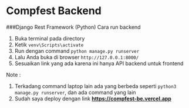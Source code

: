 # Compfest Backend

###Django Rest Framework (Python)
Cara run backend
1. Buka terminal pada directory
2. Ketik ```venv\Scripts\activate```
3. Run dengan command ```python manage.py runserver```
4. Lalu Anda buka di browser ```http://127.0.0.1:8000/```
5. Sesuaikan link yang ada karena ini hanya API backend untuk frontend

Note : 
1. Terkadang command laptop lain ada yang berbeda seperti ```python3 manage.py runserver```, dan ada command yang lain
2. Sudah saya deploy dengan link **https://compfest-be.vercel.app**
